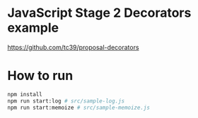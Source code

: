 # JavaScript Stage 2 Decorators example 

https://github.com/tc39/proposal-decorators

# How to run
```bash
npm install
npm run start:log # src/sample-log.js
npm run start:memoize # src/sample-memoize.js
```
